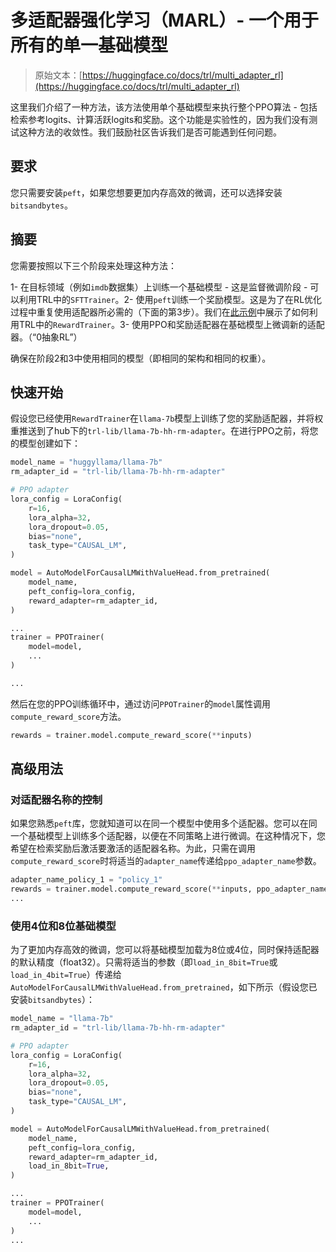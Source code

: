# 多适配器强化学习（MARL）- 一个用于所有的单一基础模型

> 原始文本：[https://huggingface.co/docs/trl/multi_adapter_rl](https://huggingface.co/docs/trl/multi_adapter_rl)

这里我们介绍了一种方法，该方法使用单个基础模型来执行整个PPO算法 - 包括检索参考logits、计算活跃logits和奖励。这个功能是实验性的，因为我们没有测试这种方法的收敛性。我们鼓励社区告诉我们是否可能遇到任何问题。

## 要求

您只需要安装`peft`，如果您想要更加内存高效的微调，还可以选择安装`bitsandbytes`。

## 摘要

您需要按照以下三个阶段来处理这种方法：

1- 在目标领域（例如`imdb`数据集）上训练一个基础模型 - 这是监督微调阶段 - 可以利用TRL中的`SFTTrainer`。2- 使用`peft`训练一个奖励模型。这是为了在RL优化过程中重复使用适配器所必需的（下面的第3步）。我们在[此示例](https://github.com/huggingface/trl/tree/main/examples/scripts/reward_modeling.py)中展示了如何利用TRL中的`RewardTrainer`。3- 使用PPO和奖励适配器在基础模型上微调新的适配器。（“0抽象RL”）

确保在阶段2和3中使用相同的模型（即相同的架构和相同的权重）。

## 快速开始

假设您已经使用`RewardTrainer`在`llama-7b`模型上训练了您的奖励适配器，并将权重推送到了hub下的`trl-lib/llama-7b-hh-rm-adapter`。在进行PPO之前，将您的模型创建如下：

```py
model_name = "huggyllama/llama-7b"
rm_adapter_id = "trl-lib/llama-7b-hh-rm-adapter"

# PPO adapter
lora_config = LoraConfig(
    r=16,
    lora_alpha=32,
    lora_dropout=0.05,
    bias="none",
    task_type="CAUSAL_LM",
)

model = AutoModelForCausalLMWithValueHead.from_pretrained(
    model_name,
    peft_config=lora_config,
    reward_adapter=rm_adapter_id,
)

...
trainer = PPOTrainer(
    model=model,
    ...
)

...
```

然后在您的PPO训练循环中，通过访问`PPOTrainer`的`model`属性调用`compute_reward_score`方法。

```py
rewards = trainer.model.compute_reward_score(**inputs)
```

## 高级用法

### 对适配器名称的控制

如果您熟悉`peft`库，您就知道可以在同一个模型中使用多个适配器。您可以在同一个基础模型上训练多个适配器，以便在不同策略上进行微调。在这种情况下，您希望在检索奖励后激活要激活的适配器名称。为此，只需在调用`compute_reward_score`时将适当的`adapter_name`传递给`ppo_adapter_name`参数。

```py
adapter_name_policy_1 = "policy_1"
rewards = trainer.model.compute_reward_score(**inputs, ppo_adapter_name=adapter_name_policy_1)
...
```

### 使用4位和8位基础模型

为了更加内存高效的微调，您可以将基础模型加载为8位或4位，同时保持适配器的默认精度（float32）。只需将适当的参数（即`load_in_8bit=True`或`load_in_4bit=True`）传递给`AutoModelForCausalLMWithValueHead.from_pretrained`，如下所示（假设您已安装`bitsandbytes`）：

```py
model_name = "llama-7b"
rm_adapter_id = "trl-lib/llama-7b-hh-rm-adapter"

# PPO adapter
lora_config = LoraConfig(
    r=16,
    lora_alpha=32,
    lora_dropout=0.05,
    bias="none",
    task_type="CAUSAL_LM",
)

model = AutoModelForCausalLMWithValueHead.from_pretrained(
    model_name,
    peft_config=lora_config,
    reward_adapter=rm_adapter_id,
    load_in_8bit=True,
)

...
trainer = PPOTrainer(
    model=model,
    ...
)
...
```
